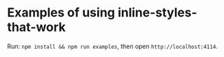 # Examples of using inline-styles-that-work

Run: `npm install && npm run examples`, then open `http://localhost:4114`.
